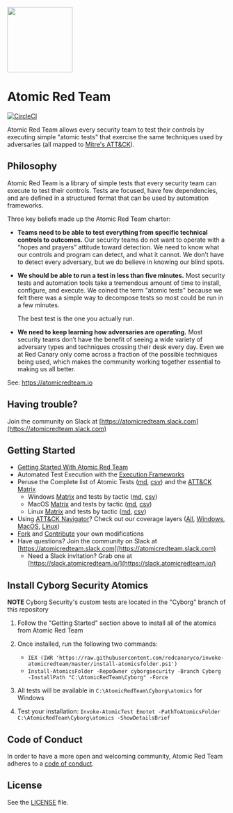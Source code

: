 <p><img src="https://redcanary.com/wp-content/uploads/Atomic-Red-Team-Logo.png" width="150px" /></p>

# Atomic Red Team
[![CircleCI](https://circleci.com/gh/redcanaryco/atomic-red-team.svg?style=svg)](https://circleci.com/gh/redcanaryco/atomic-red-team)

Atomic Red Team allows every security team to test their controls by executing simple
"atomic tests" that exercise the same techniques used by adversaries (all mapped to
[Mitre's ATT&CK](https://attack.mitre.org)).

## Philosophy

Atomic Red Team is a library of simple tests that every security team can execute to test their controls. Tests are
focused, have few dependencies, and are defined in a structured format that can be used by automation frameworks.

Three key beliefs made up the Atomic Red Team charter:
- **Teams need to be able to test everything from specific technical controls to outcomes.**
  Our security teams do not want to operate with a “hopes and prayers” attitude toward detection. We need to know
  what our controls and program can detect, and what it cannot. We don’t have to detect every adversary, but we
  do believe in knowing our blind spots.

- **We should be able to run a test in less than five minutes.**
  Most security tests and automation tools take a tremendous amount of time to install, configure, and execute.
  We coined the term "atomic tests" because we felt there was a simple way to decompose tests so most could be
  run in a few minutes.

  The best test is the one you actually run.

- **We need to keep learning how adversaries are operating.**
  Most security teams don’t have the benefit of seeing a wide variety of adversary types and techniques crossing
  their desk every day. Even we at Red Canary only come across a fraction of the possible techniques being used,
  which makes the community working together essential to making us all better.

See: https://atomicredteam.io

## Having trouble?

Join the community on Slack at [https://atomicredteam.slack.com](https://atomicredteam.slack.com)

## Getting Started

* [Getting Started With Atomic Red Team](https://github.com/redcanaryco/atomic-red-team/wiki/About-Atomic-Red-Team)
* Automated Test Execution with the [Execution Frameworks](https://github.com/redcanaryco/atomic-red-team/blob/master/execution-frameworks)
* Peruse the Complete list of Atomic Tests ([md](atomics/Indexes/Indexes-Markdown/index.md), [csv](atomics/Indexes/Indexes-CSV/index.csv)) and the [ATT&CK Matrix](atomics/Indexes/Matrices/matrix.md)
  - Windows [Matrix](atomics/Indexes/Matrices/windows-matrix.md) and tests by tactic ([md](atomics/Indexes/Indexes-Markdown/windows-index.md), [csv](atomics/Indexes/Indexes-CSV/windows-index.csv))
  - MacOS [Matrix](atomics/Indexes/Matrices/macos-matrix.md) and tests by tactic ([md](atomics/Indexes/Indexes-Markdown/macos-index.md), [csv](atomics/Indexes/Indexes-CSV/macos-index.csv))
  - Linux [Matrix](atomics/Indexes/Matrices/linux-matrix.md) and tests by tactic ([md](atomics/Indexes/Indexes-Markdown/linux-index.md), [csv](atomics/Indexes/Indexes-CSV/linux-index.csv))
* Using [ATT&CK Navigator](https://github.com/mitre-attack/attack-navigator)? Check out our coverage layers ([All](atomics/Indexes/Attack-Navigator-Layers/art-navigator-layer.json), [Windows](atomics/Indexes/Attack-Navigator-Layers/art-navigator-layer-windows.json), [MacOS](atomics/Indexes/Attack-Navigator-Layers/art-navigator-layer-macos.json), [Linux](atomics/Indexes/Attack-Navigator-Layers/art-navigator-layer-linux.json))
* [Fork](https://github.com/redcanaryco/atomic-red-team/fork) and [Contribute](https://github.com/redcanaryco/atomic-red-team/wiki/Contributing) your own modifications
* Have questions? Join the community on Slack at [https://atomicredteam.slack.com](https://atomicredteam.slack.com)
    * Need a Slack invitation? Grab one at [https://slack.atomicredteam.io/](https://slack.atomicredteam.io/)

## Install Cyborg Security Atomics

**NOTE** Cyborg Security's custom tests are located in the "Cyborg" branch of this repository

1. Follow the "Getting Started" section above to install all of the atomics from Atomic Red Team
2. Once installed, run the following two commands:

    - ```IEX (IWR 'https://raw.githubusercontent.com/redcanaryco/invoke-atomicredteam/master/install-atomicsfolder.ps1')```
    - ```Install-AtomicsFolder -RepoOwner cyborgsecurity -Branch Cyborg -InstallPath "C:\AtomicRedTeam\Cyborg" -Force```
  
3. All tests will be available in ```C:\AtomicRedTeam\Cyborg\atomics``` for Windows
4. Test your installation: ```Invoke-AtomicTest Emotet -PathToAtomicsFolder C:\AtomicRedTeam\Cyborg\atomics -ShowDetailsBrief```

## Code of Conduct

In order to have a more open and welcoming community, Atomic Red Team adheres to a
[code of conduct](CODE_OF_CONDUCT.md).

## License

See the [LICENSE](https://github.com/redcanaryco/atomic-red-team/blob/master/LICENSE.txt) file.

